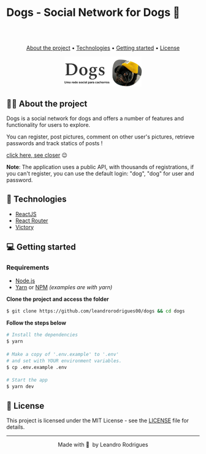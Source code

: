 # Dogs - Social Network for Dogs 🐶

<br><br>

<p align="center">
  <a href="#-about-the-project">About the project</a> •
  <a href="#-technologies">Technologies</a> •
  <a href="#-getting-started">Getting started</a> •
  <a href="#-license">License</a>
</p>

<p align="center">
  <img alt="project preview" src=".github/logo.png" width="40%">
</p>

## 👩‍💻 About the project

Dogs is a social network for dogs and offers a number of features and functionality for users to explore.

You can register, post pictures, comment on other user's pictures, retrieve passwords and track statics of posts !

[click here, see closer](https://dogs-cs.vercel.app/) 😉

<b>Note</b>: The application uses a public API, with thousands of registrations, if you can't register, you can use the default login: "dog", "dog" for user and password.


## 🚀 Technologies

- [ReactJS](https://reactjs.org/)
- [React Router](https://reactrouter.com/)
- [Victory](https://github.com/FormidableLabs/victory)

## 💻 Getting started

### Requirements

- [Node.js](https://nodejs.org/en/)
- [Yarn](https://classic.yarnpkg.com/) or [NPM](https://www.npmjs.com/) _(examples are with yarn)_

**Clone the project and access the folder**

```bash
$ git clone https://github.com/leandrorodrigues00/dogs && cd dogs

```

**Follow the steps below**

```bash
# Install the dependencies
$ yarn

# Make a copy of '.env.example' to '.env'
# and set with YOUR environment variables.
$ cp .env.example .env

# Start the app
$ yarn dev
```

## 📝 License

This project is licensed under the MIT License - see the [LICENSE](LICENSE) file for details.

---

<p align="center">
  Made with 💜&nbsp; by  Leandro Rodrigues
</p>
